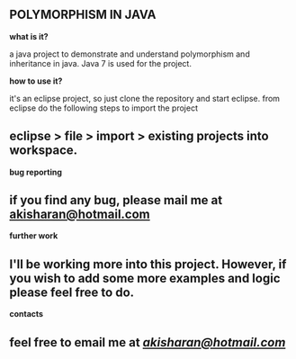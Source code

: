 **POLYMORPHISM IN JAVA**
------------------------------------------------------------------------

**what is it?**

a java project to demonstrate and understand polymorphism and
inheritance in java. Java 7 is used for the project.


**how to use it?**

it's an eclipse project, so just clone the repository and start
eclipse. from eclipse do the following steps to import the project

eclipse > file > import > existing projects into workspace.
------------------------------------------------------------------------

**bug reporting**

if you find any bug, please mail me at akisharan@hotmail.com
------------------------------------------------------------------------

**further work**

I'll be working more into this project. However, if you wish to add some
more examples and logic please feel free to do.
------------------------------------------------------------------------

**contacts**

feel free to email me at *akisharan@hotmail.com*
------------------------------------------------------------------------